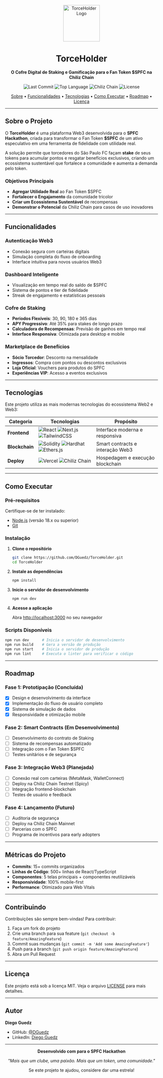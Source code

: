 <div align="center">
  <img src="https://img.clerk.com/eyJ0eXBlIjoicHJveHkiLCJzcmMiOiJodHRwczovL2ltYWdlcy5jbGVyay5kZXYvb2F1dGhfZ29vZ2xlL2ltZ18yZzh4VWh0RzVrbGdFN1JzTzh1d21oTllvWDAifQ" alt="TorceHolder Logo" width="120" />
  
  # TorceHolder
  
  **O Cofre Digital de Staking e Gamificação para o Fan Token $SPFC na Chiliz Chain**
  
  <p>
    <img src="https://img.shields.io/github/last-commit/DGuedz/TorceHolder?style=for-the-badge&logo=github&color=red" alt="Last Commit">
    <img src="https://img.shields.io/github/languages/top/DGuedz/TorceHolder?style=for-the-badge&logo=javascript&color=yellow" alt="Top Language">
    <img src="https://img.shields.io/badge/Chiliz_Chain-EVM_Compatible-red?style=for-the-badge&logo=ethereum" alt="Chiliz Chain">
    <img src="https://img.shields.io/badge/License-MIT-green?style=for-the-badge" alt="License">
  </p>
  
  <p>
    <a href="#-sobre-o-projeto">Sobre</a> •
    <a href="#-funcionalidades">Funcionalidades</a> •
    <a href="#-tecnologias">Tecnologias</a> •
    <a href="#-como-executar">Como Executar</a> •
    <a href="#-roadmap">Roadmap</a> •
    <a href="#-licença">Licença</a>
  </p>
</div>

---

##  Sobre o Projeto

O **TorceHolder** é uma plataforma Web3 desenvolvida para o **SPFC Hackathon**, criada para transformar o Fan Token **$SPFC** de um ativo especulativo em uma ferramenta de fidelidade com utilidade real.

A solução permite que torcedores do São Paulo FC façam **stake** de seus tokens para acumular pontos e resgatar benefícios exclusivos, criando um ecossistema sustentável que fortalece a comunidade e aumenta a demanda pelo token.

###  Objetivos Principais

- **Agregar Utilidade Real** ao Fan Token $SPFC
- **Fortalecer o Engajamento** da comunidade tricolor
- **Criar um Ecossistema Sustentável** de recompensas
- **Demonstrar o Potencial** da Chiliz Chain para casos de uso inovadores

---

##  Funcionalidades

###  Autenticação Web3
- Conexão segura com carteiras digitais
- Simulação completa do fluxo de onboarding
- Interface intuitiva para novos usuários Web3

###  Dashboard Inteligente
- Visualização em tempo real do saldo de $SPFC
- Sistema de pontos e tier de fidelidade
- Streak de engajamento e estatísticas pessoais

###  Cofre de Staking
- **Períodos Flexíveis**: 30, 90, 180 e 365 dias
- **APY Progressivo**: Até 35% para stakes de longo prazo
- **Calculadora de Recompensas**: Previsão de ganhos em tempo real
- **Interface Responsiva**: Otimizada para desktop e mobile

###  Marketplace de Benefícios
- **Sócio Torcedor**: Desconto na mensalidade
- **Ingressos**: Compra com pontos ou descontos exclusivos
- **Loja Oficial**: Vouchers para produtos do SPFC
- **Experiências VIP**: Acesso a eventos exclusivos

---

##  Tecnologias

Este projeto utiliza as mais modernas tecnologias do ecossistema Web2 e Web3:

| Categoria | Tecnologias | Propósito |
|-----------|-------------|-----------|
| **Frontend** | ![React](https://img.shields.io/badge/-React-61DAFB?logo=react&logoColor=white) ![Next.js](https://img.shields.io/badge/-Next.js-000000?logo=next.js&logoColor=white) ![TailwindCSS](https://img.shields.io/badge/-Tailwind_CSS-38B2AC?logo=tailwind-css&logoColor=white) | Interface moderna e responsiva |
| **Blockchain** | ![Solidity](https://img.shields.io/badge/-Solidity-363636?logo=solidity&logoColor=white) ![Hardhat](https://img.shields.io/badge/-Hardhat-fff100?logo=hardhat&logoColor=black) ![Ethers.js](https://img.shields.io/badge/-Ethers.js-2C56F6) | Smart contracts e interação Web3 |
| **Deploy** | ![Vercel](https://img.shields.io/badge/-Vercel-000000?logo=vercel&logoColor=white) ![Chiliz Chain](https://img.shields.io/badge/-Chiliz_Chain-red) | Hospedagem e execução blockchain |

---

##  Como Executar

### Pré-requisitos

Certifique-se de ter instalado:
- [Node.js](https://nodejs.org/) (versão 18.x ou superior)
- [Git](https://git-scm.com/)

### Instalação

1. **Clone o repositório**
   ```bash
   git clone https://github.com/DGuedz/TorceHolder.git
   cd TorceHolder
   ```

2. **Instale as dependências**
   ```bash
   npm install
   ```

3. **Inicie o servidor de desenvolvimento**
   ```bash
   npm run dev
   ```

4. **Acesse a aplicação**
   
   Abra [http://localhost:3000](http://localhost:3000) no seu navegador

### Scripts Disponíveis

```bash
npm run dev      # Inicia o servidor de desenvolvimento
npm run build    # Gera a versão de produção
npm run start    # Inicia o servidor de produção
npm run lint     # Executa o linter para verificar o código
```

---

##  Roadmap

###  Fase 1: Prototipação (Concluída)
- [x] Design e desenvolvimento da interface
- [x] Implementação do fluxo de usuário completo
- [x] Sistema de simulação de dados
- [x] Responsividade e otimização mobile

###  Fase 2: Smart Contracts (Em Desenvolvimento)
- [ ] Desenvolvimento do contrato de Staking
- [ ] Sistema de recompensas automatizado
- [ ] Integração com o Fan Token $SPFC
- [ ] Testes unitários e de segurança

###  Fase 3: Integração Web3 (Planejada)
- [ ] Conexão real com carteiras (MetaMask, WalletConnect)
- [ ] Deploy na Chiliz Chain Testnet (Spicy)
- [ ] Integração frontend-blockchain
- [ ] Testes de usuário e feedback

###  Fase 4: Lançamento (Futuro)
- [ ] Auditoria de segurança
- [ ] Deploy na Chiliz Chain Mainnet
- [ ] Parcerias com o SPFC
- [ ] Programa de incentivos para early adopters

---

##  Métricas do Projeto

- **Commits**: 15+ commits organizados
- **Linhas de Código**: 500+ linhas de React/TypeScript
- **Componentes**: 5 telas principais + componentes reutilizáveis
- **Responsividade**: 100% mobile-first
- **Performance**: Otimizado para Web Vitals

---

##  Contribuindo

Contribuições são sempre bem-vindas! Para contribuir:

1. Faça um fork do projeto
2. Crie uma branch para sua feature (`git checkout -b feature/AmazingFeature`)
3. Commit suas mudanças (`git commit -m 'Add some AmazingFeature'`)
4. Push para a branch (`git push origin feature/AmazingFeature`)
5. Abra um Pull Request

---

##  Licença

Este projeto está sob a licença MIT. Veja o arquivo [LICENSE](LICENSE) para mais detalhes.

---

##  Autor

**Diego Guedz**
- GitHub: [@DGuedz](https://github.com/DGuedz)
- LinkedIn: [Diego Guedz](https://linkedin.com/in/diegoguedz)

---

<div align="center">
  <p>
    <strong>Desenvolvido com  para o SPFC Hackathon</strong>
  </p>
  <p>
    <em>"Mais que um clube, uma paixão. Mais que um token, uma comunidade."</em>
  </p>
  
   Se este projeto te ajudou, considere dar uma estrela!
</div>

